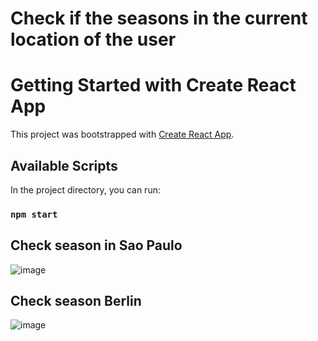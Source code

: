 # Check if the seasons in the current location of the user

# Getting Started with Create React App

This project was bootstrapped with [Create React App](https://github.com/facebook/create-react-app).

## Available Scripts

In the project directory, you can run:

### `npm start`

## Check season in Sao Paulo 
![image](https://user-images.githubusercontent.com/25336029/138798375-677e9318-d2a1-4dda-91da-20ad56042110.png)

## Check season Berlin 
![image](https://user-images.githubusercontent.com/25336029/138798602-1159217e-5c25-45df-900c-3d092cecf505.png)
